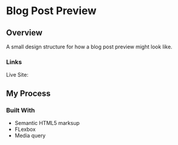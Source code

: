 # Blog Post Preview

## Overview

A small design structure for how a blog post preview might look like.

### Links

Live Site: 

## My Process

### Built With

- Semantic HTML5 marksup
- FLexbox
- Media query
